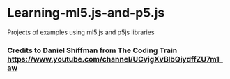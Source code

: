 # Learning-ml5.js-and-p5.js
Projects of examples using ml5.js and p5js libraries
### Credits to Daniel Shiffman from The Coding Train https://www.youtube.com/channel/UCvjgXvBlbQiydffZU7m1_aw


 
